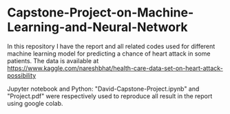# Capstone-Project-on-Machine-Learning-and-Neural-Network

In this repository I have the report and all related codes used for different machine learning model for predicting a chance of heart attack in some patients.
The data is available at https://www.kaggle.com/nareshbhat/health-care-data-set-on-heart-attack-possibility 

Jupyter notebook and Python: "David-Capstone-Project.ipynb" and "Project.pdf" were respectively used to reproduce all result in the report using google colab.
